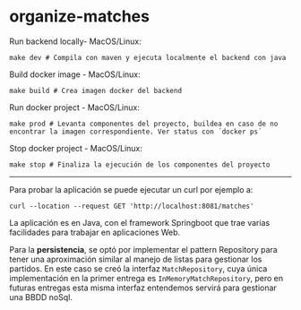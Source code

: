 # organize-matches

Run backend locally- MacOS/Linux:
```
make dev # Compila con maven y ejecuta localmente el backend con java
```

Build docker image - MacOS/Linux:
```
make build # Crea imagen docker del backend
```

Run docker project - MacOS/Linux:
```
make prod # Levanta componentes del proyecto, buildea en caso de no encontrar la imagen correspondiente. Ver status con ´docker ps´
```

Stop docker project - MacOS/Linux:
```
make stop # Finaliza la ejecución de los componentes del proyecto
```

---

Para probar la aplicación se puede ejecutar un curl por ejemplo a:

```shell
curl --location --request GET 'http://localhost:8081/matches'
```

La aplicación es en Java, con el framework Springboot que trae varias facilidades para trabajar en aplicaciones Web.

Para la **persistencia**, se optó por implementar el pattern Repository para tener una aproximación similar 
al manejo de listas para gestionar los partidos. En este caso se creó la interfaz `MatchRepository`, 
cuya única implementación en la primer entrega es `InMemoryMatchRepository`, pero en futuras entregas esta misma 
interfaz entendemos servirá para gestionar una BBDD noSql.